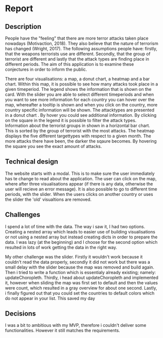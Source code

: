 # Report 

## Description
People have the "feeling" that there are more terror attacks taken place nowadays (Motivaction, 2018). 
They also believe that the nature of terrorism has changed (Wright, 2017). 
The following assumptions people have: firstly, that the weapons terrorists use are different. 
Secondly, that the group of terrorist are different and lastly that the attack types are finding place in different periods. 
The aim of this application is to examine these conjectures in order to inform the public.

There are four visualisations: a map, a donut chart, a heatmap and a bar chart.
Within this map, it is possible to see how many attacks took place in a given timeperiod. The legend shows the information that is shown on the card. 
With the slider you are able to select different timeperiods and when you want to see more information for each country you can hover over the map, whereafter a tooltip is shown and when you click on the country, more country specific information will be shown.
The attacktypes are presented in a donut chart . 
By hover you could see additional information. 
By clicking on the square in the legend it is possible to filter the attack types. 
Information about the terrorist groups in shown in a horizontal bar chart. 
This is sorted by the group of terrorist with the most attacks. 
The heatmap displays the five different targettypes with respect to a given month. 
The more attacks there have been, the darker the sqaure becomes. By hovering the square you see the exact amount of attacks.

## Technical design
The website starts with a modal. This is to make sure the user immediately has te change to read about the application. The user can click on the map, where after three visualisations appear (if there is any data, otherwise the user will recieve an error message).
It is also possible to go to different time periods, with the slider. When the users clicks on another country or uses the slider the 'old' visualtions are removed.


## Challenges
I spend a lot of time with the data. The way i saw it, I had two options. Creating a nested array which leads to easier use of building visualisations or not using a nested array but instead creating dicts in order to prepare the data. 
I was lazy (at the beginning) and I choose for the second option which resulted in lots of work getting the data in the right way.

My other challenge was the slider. Firstly it wouldn't work because it couldn't read the data properly, secondly it did not work but there was a small delay with the slider because the map was removed and build again. Then i tried to write a function which is essentialy already existing; namely: updateChoropleth.
Thirdly, i head about updateChoropleth and implemented it, however when sliding the map was first set to default and then the values were count, which resulted in a gray overview for about one second.
Lastly, i finally figured out that you could set the countries to default colors which do not appear in your list. This saved my day

## Decisions
I was a bit to ambitious with my MVP, therefore i couldn't deliver some functionalities. However it still matches the requirements.

